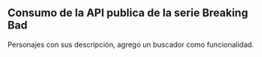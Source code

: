 ## Consumo de la API publica de la serie Breaking Bad

Personajes con sus descripción, agrego un buscador como funcionalidad.
